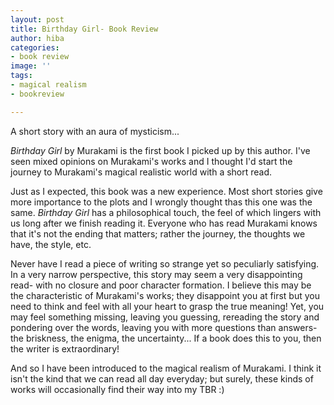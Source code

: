 ```yaml
---
layout: post
title: Birthday Girl- Book Review
author: hiba
categories:
- book review
image: ''
tags:
- magical realism
- bookreview

---
```

A short story with an aura of mysticism...

_Birthday Girl_ by Murakami is the first book I picked up by this author. I've seen mixed opinions on Murakami's works and I thought I'd start the journey to Murakami's magical realistic world with a short read. 

Just as I expected, this book was a new experience. Most short stories give more importance to the plots and I wrongly thought thas this one was the same. _Birthday Girl_ has a philosophical touch, the feel of which lingers with us long after we finish reading it. Everyone who has read Murakami knows that it's not the ending that matters; rather the journey, the thoughts we have, the style, etc.

Never have I read a piece of writing so strange yet so peculiarly satisfying. In a very narrow perspective, this story may seem a very disappointing read- with no closure and poor character formation. I believe this may be the characteristic of Murakami's works; they disappoint you at first but you need to think and feel with all your heart to grasp the true meaning! Yet, you may feel something missing, leaving you guessing, rereading the story and pondering over the words, leaving you with more questions than answers-the briskness, the enigma, the uncertainty... If a book does this to you, then the writer is extraordinary!

 And so I have been introduced to the magical realism of Murakami. I think it isn't the kind that we can read all day everyday; but surely, these kinds of works will occasionally find their way into my TBR :)